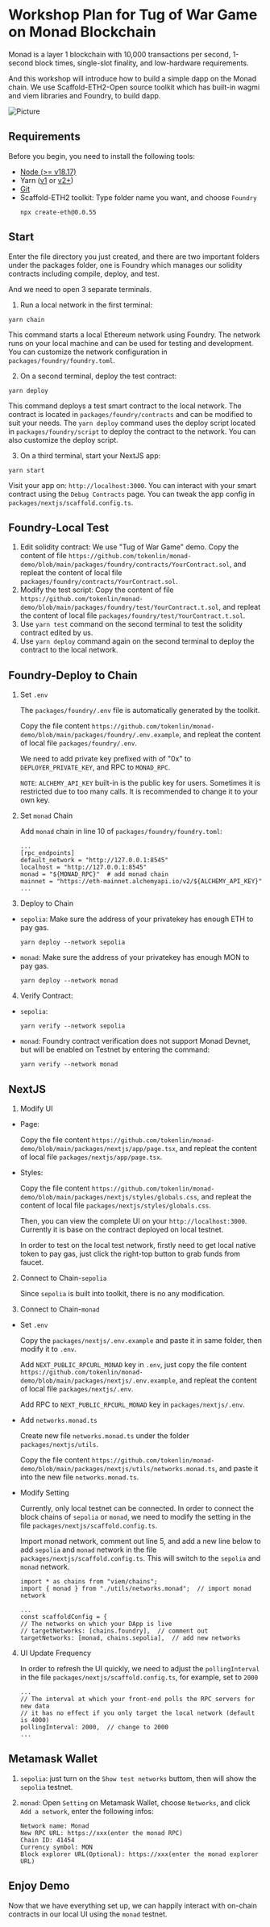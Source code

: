 # Workshop Plan for Tug of War Game on Monad Blockchain

Monad is a layer 1 blockchain with 10,000 transactions per second, 1-second block times, single-slot finality, and low-hardware requirements.

And this workshop will introduce how to build a simple dapp on the Monad chain. We use Scaffold-ETH2-Open source toolkit which has built-in wagmi and viem libraries and Foundry, to build dapp.

![Picture](./Project.png)

## Requirements

Before you begin, you need to install the following tools:

- [Node (>= v18.17)](https://nodejs.org/en/download/)
- Yarn ([v1](https://classic.yarnpkg.com/en/docs/install/) or [v2+](https://yarnpkg.com/getting-started/install))
- [Git](https://git-scm.com/downloads)
- Scaffold-ETH2 toolkit: Type folder name you want, and choose `Foundry`
  ```
  npx create-eth@0.0.55
  ```


## Start

Enter the file directory you just created, and there are two important folders under the packages folder, one is Foundry which manages our solidity contracts including compile, deploy, and test.

And we need to open 3 separate terminals.

1. Run a local network in the first terminal:

```
yarn chain
```
This command starts a local Ethereum network using Foundry. The network runs on your local machine and can be used for testing and development. You can customize the network configuration in `packages/foundry/foundry.toml`.

2. On a second terminal, deploy the test contract:

```
yarn deploy
```

This command deploys a test smart contract to the local network. The contract is located in `packages/foundry/contracts` and can be modified to suit your needs. The `yarn deploy` command uses the deploy script located in `packages/foundry/script` to deploy the contract to the network. You can also customize the deploy script.

3. On a third terminal, start your NextJS app:

```
yarn start
```
Visit your app on: `http://localhost:3000`. You can interact with your smart contract using the `Debug Contracts` page. You can tweak the app config in `packages/nextjs/scaffold.config.ts`.






## Foundry-Local Test
1. Edit solidity contract: We use "Tug of War Game" demo.
Copy the content of file `https://github.com/tokenlin/monad-demo/blob/main/packages/foundry/contracts/YourContract.sol`, and repleat the content of local file `packages/foundry/contracts/YourContract.sol`.
2. Modify the test script: Copy the content of file `https://github.com/tokenlin/monad-demo/blob/main/packages/foundry/test/YourContract.t.sol`, and repleat the content of local file `packages/foundry/test/YourContract.t.sol`.
3. Use `yarn test` command on the second terminal to test the solidity contract edited by us.
4. Use `yarn deploy` command again on the second terminal to deploy the contract to the local network. 




## Foundry-Deploy to Chain
1. Set `.env`

    The `packages/foundry/.env` file is automatically generated by the toolkit. 
    
    Copy the file content `https://github.com/tokenlin/monad-demo/blob/main/packages/foundry/.env.example`, and repleat the content of local file `packages/foundry/.env`.
 
    We need to add private key prefixed with of "0x" to `DEPLOYER_PRIVATE_KEY`, and RPC to `MONAD_RPC`.

    `NOTE`: `ALCHEMY_API_KEY` built-in is the public key for users. Sometimes it is restricted due to too many calls. It is recommended to change it to your own key.


2. Set `monad` Chain

    Add `monad` chain in line 10 of `packages/foundry/foundry.toml`: 
    ```
    ...
    [rpc_endpoints]
    default_network = "http://127.0.0.1:8545"
    localhost = "http://127.0.0.1:8545"
    monad = "${MONAD_RPC}"  # add monad chain
    mainnet = "https://eth-mainnet.alchemyapi.io/v2/${ALCHEMY_API_KEY}"
    ...
    ```

3. Deploy to Chain
- `sepolia`: Make sure the address of your privatekey has enough ETH to pay gas.
  ```
  yarn deploy --network sepolia
  ```
- `monad`: Make sure the address of your privatekey has enough MON to pay gas.
  ```
  yarn deploy --network monad
  ```

4. Verify Contract: 
- `sepolia`: 
    ```
    yarn verify --network sepolia
    ```
- `monad`: Foundry contract verification does not support Monad Devnet, but will be enabled on Testnet by entering the command:
  ```
  yarn verify --network monad
  ```






## NextJS

1. Modify UI
- Page: 

    Copy the file content `https://github.com/tokenlin/monad-demo/blob/main/packages/nextjs/app/page.tsx`, and repleat the content of local file `packages/nextjs/app/page.tsx`.

- Styles:

    Copy the file content `https://github.com/tokenlin/monad-demo/blob/main/packages/nextjs/styles/globals.css`, and repleat the content of local file `packages/nextjs/styles/globals.css`.

  Then, you can view the complete UI on your `http://localhost:3000`. Currently it is base on the contract deployed on local testnet.

  In order to test on the local test network, firstly need to get local native token to pay gas, just click the right-top button to grab funds from faucet.


2. Connect to Chain-`sepolia`

    Since `sepolia` is built into toolkit, there is no any modification.


3. Connect to Chain-`monad`
- Set `.env`

  Copy the `packages/nextjs/.env.example` and paste it in same folder, then modify it to `.env`.

  Add `NEXT_PUBLIC_RPCURL_MONAD` key in `.env`, just copy the file content `https://github.com/tokenlin/monad-demo/blob/main/packages/nextjs/.env.example`, and repleat the content of local file `packages/nextjs/.env`.

  Add RPC to `NEXT_PUBLIC_RPCURL_MONAD` key in `packages/nextjs/.env`.


- Add `networks.monad.ts`

  Create new file `networks.monad.ts` under the folder `packages/nextjs/utils`. 
  
  Copy the file content `https://github.com/tokenlin/monad-demo/blob/main/packages/nextjs/utils/networks.monad.ts`, and paste it into the new file `networks.monad.ts`.

- Modify Setting

  Currently, only local testnet can be connected. In order to connect the block chains of `sepolia` or `monad`, we need to modify the setting in the file `packages/nextjs/scaffold.config.ts`.

  Import monad network, comment out line 5, and add a new line below to add `sepolia` and `monad` network in the file `packages/nextjs/scaffold.config.ts`. This will switch to the `sepolia` and `monad` network.
  ```
  import * as chains from "viem/chains";
  import { monad } from "./utils/networks.monad";  // import monad network

  ...
  const scaffoldConfig = {
  // The networks on which your DApp is live
  // targetNetworks: [chains.foundry],  // comment out
  targetNetworks: [monad, chains.sepolia],  // add new networks
  
  ```

4. UI Update Frequency

    In order to refresh the UI quickly, we need to adjust the `pollingInterval` in the file `packages/nextjs/scaffold.config.ts`, for example, set to `2000`
    ```
    ...
    // The interval at which your front-end polls the RPC servers for new data
    // it has no effect if you only target the local network (default is 4000)
    pollingInterval: 2000,  // change to 2000
    ...
    ```


## Metamask Wallet
1. `sepolia`: just turn on the `Show test networks` buttom, then will show the `sepolia` testnet.

2. `monad`: Open `Setting` on Metamask Wallet, choose `Networks`, and click `Add a network`, enter the following infos:
    ```
    Network name: Monad
    New RPC URL: https://xxx(enter the monad RPC)
    Chain ID: 41454
    Currency symbol: MON
    Block explorer URL(Optional): https://xxx(enter the monad explorer URL)
    ```


## Enjoy Demo

Now that we have everything set up, we can happily interact with on-chain contracts in our local UI using the `monad` testnet.
